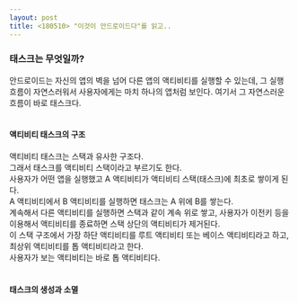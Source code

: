 ```yaml
---
layout: post
title: <180510> "이것이 안드로이드다"를 읽고..
---
```


<h3>태스크는 무엇일까?</h3>
안드로이드는 자신의 앱의 벽을 넘어 다른 앱의 액티비티를 실행할 수 있는데, 그 실행 흐름이 자연스러워서 사용자에게는 마치 하나의 앱처럼 보인다.
여기서 그 자연스러운 흐름이 바로 태스크다.

<br>
<br>
<h4>액티비티 태스크의 구조</h4>
액티비티 태스크는 스택과 유사한 구조다.<br>
그래서 태스크를 액티비티 스택이라고 부르기도 한다.<br>
사용자가 어떤 앱을 실행했고 A 액티비티가 액티비티 스택(태스크)에 최초로 쌓이게 된다.<br>
A 액티비티에서 B 액티비티를 실행하면 태스크는 A 위에 B를 쌓는다.<br>
계속해서 다른 액티비티를 실행하면 스택과 같이 계속 위로 쌓고, 사용자가 이전키 등을 이용해서 액티비티를 종료하면 스택 상단의 액티비티가 제거된다.<br>
이 스택 구조에서 가장 하단 액티비티를 루트 액티비티 또는 베이스 액티비티라고 하고, 최상위 액티비티를 톱 액티비티라고 한다.<br>
사용자가 보는 액티비티는 바로 톱 액티비티다.<br>

<br>
<h4>태스크의 생성과 소멸</h4>
